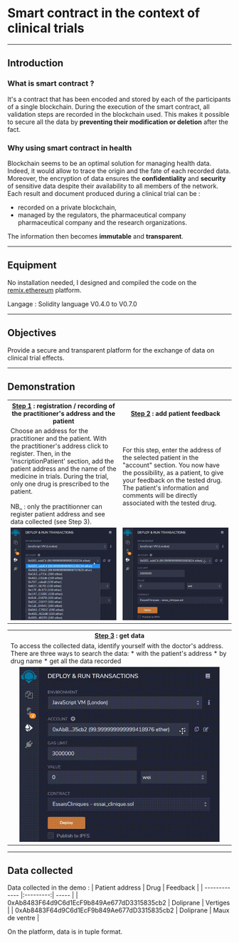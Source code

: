 # Smart contract in the context of clinical trials
***

## Introduction
### What is smart contract ?
It's a contract that has been encoded and stored by each of the participants of a single blockchain. During the execution of the smart contract, all validation steps are recorded in the blockchain used. This makes it possible to secure all the data by **preventing their modification or deletion** after the fact.

### Why using smart contract in health 
Blockchain seems to be an optimal solution for managing health data. Indeed, it would allow to trace the origin and the fate of each recorded data. Moreover, the encryption of data ensures the **confidentiality** and **security** of sensitive data despite their availability to all members of the network.
Each result and document produced during a clinical trial can be :
* recorded on a private blockchain, 
* managed by the regulators, the pharmaceutical company pharmaceutical company and the research organizations. 

The information then becomes **immutable** and **transparent**.

---

## Equipment 
No installation needed, I designed and compiled the code on the [remix.ethereum](https://remix.ethereum.org/) platform.

Langage : Solidity language V0.4.0 to V0.7.0

---

## Objectives
Provide a secure and transparent platform for the exchange of data on clinical trial effects. 


---
## Demonstration 
<table style="width:100%;">
  <tr >
    <th style="width:50%;"><ins>Step 1</ins> : registration / recording of the practitioner's address and the patient</th>
    <th style="width:50%;"><ins>Step 2</ins> : add patient feedback </th>
  </tr>

  <tr>
    <td>Choose an address for the practitioner and the patient. With the practitioner's address click to register. Then,  in the 'inscriptionPatient' section, add the patient address and the name of the medicine in trials. During the trial, only one drug is prescribed to the patient. <br><br>NB_ : only the practitionner can register patient address and see data collected (see Step 3). 
</td>
    <td>For this step, enter the address of the selected patient in the "account" section. You now have the possibility, as a patient, to give your feedback on the tested drug. 
    The patient's information and comments will be directly associated with the tested drug.
</td>
  </tr>

  <tr>
    <td><img src="capture_img/inscription.gif" width="450"/></td>
    <td><img src="capture_img/patient_feedback.gif" width="450"/></td>
  </tr>
</table>

<table >
  <tr >
    <th style="width:100%;"><ins>Step 3</ins> : get data </th>
  </tr>

  <tr>
    <td>To access the collected data, identify yourself with the doctor's address. There are three ways to search the data: 
        * with the patient's address 
        * by drug name 
        * get all the data recorded
</td>
  </tr>

  <tr>
    <td style="text-align:center;"><img src="capture_img/get_data.gif" width="450"/></td>
  </tr>
</table>


---

## Data collected 
Data collected in the demo : 
| Patient address                               | Drug      | Feedback       |
| -------------                                 |:---------:|  -----         |
| 0xAb8483F64d9C6d1EcF9b849Ae677dD3315835cb2    | Doliprane | Vertiges       |
| 0xAb8483F64d9C6d1EcF9b849Ae677dD3315835cb2    | Doliprane | Maux de ventre |


On the platform, data is in tuple format.